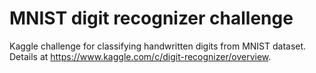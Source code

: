 # MNIST digit recognizer challenge

Kaggle challenge for classifying handwritten digits from MNIST dataset.
Details at <https://www.kaggle.com/c/digit-recognizer/overview>.
